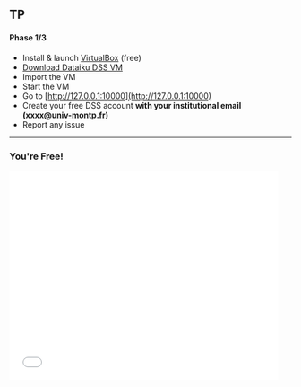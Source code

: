 
## TP

#### Phase 1/3
- Install & launch [VirtualBox](https://www.virtualbox.org/) (free)
- [Download Dataiku DSS VM](http://www.dataiku.com/dss/trynow/virtualbox/)
- Import the VM
- Start the VM
- Go to [http://127.0.0.1:10000](http://127.0.0.1:10000)
- Create your free DSS account **with your institutional email (xxxx@univ-montp.fr)**
- Report any issue

---
<!-- .slide: data-transition="zoom" data-background="#111111" -->

<h3 class="coral">You're Free!</h3>

<iframe src="//giphy.com/embed/7kn27lnYSAE9O" width="480" height="372" frameBorder="0" class="giphy-embed" allowFullScreen></iframe><p><a href="http://giphy.com/gifs/running-muppets-7kn27lnYSAE9O"></a></p>
